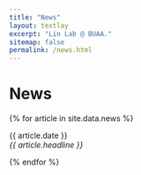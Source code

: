 ```yaml
---
title: "News"
layout: textlay
excerpt: "Lin Lab @ BUAA."
sitemap: false
permalink: /news.html
---
```


# News

{% for article in site.data.news %}
<p>{{ article.date }} <br>
<em>{{ article.headline }}</em></p>
{% endfor %}
